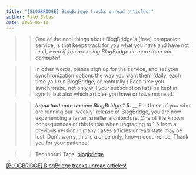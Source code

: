 ```yaml
---
title: "[BLOGBRIDGE] BlogBridge tracks unread articles!"
author: Pito Salas
date: 2005-05-19
---
```



>>

>> One of the cool things about BlogBridge's (free) companion service, is that
keeps track for you what you have and have not read, _even if you are using
BlogBridge on more than one computer!_

>>

>> In other words, please sign up for the service, and set your
synchronization options the way you want them (daily, each time you run
BlogBridge, or manually.) Each time you synchronize, not only will your
subscription lists be kept in synch, but also which articles you have or have
not read.

>>

>> **_Important note on new BlogBridge 1.5._** __ For those of you who are
running our 'weekly' release of BlogBridge, you are now experiencing a faster,
smaller architecture. One of the known consequences of this is that when
upgrading to 1.5 from a previous version in many cases articles unread state
may be lost. Don't worry, this is a once only, known occurrence! Thank you for
your patience!

>>

>> Technorati Tags: [blogbridge](<http://technorati.com/tag/blogbridge>)


[[BLOGBRIDGE] BlogBridge tracks unread articles!](None)
